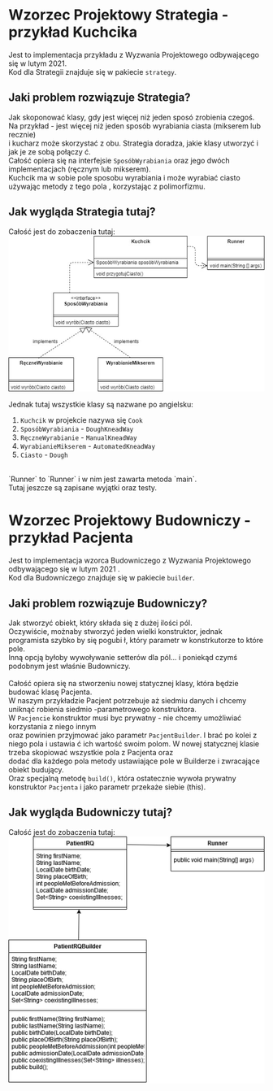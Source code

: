 # Wzorzec Projektowy Strategia - przykład Kuchcika

Jest to implementacja przykładu z Wyzwania Projektowego odbywającego się w lutym 2021.<br/>
Kod dla Strategii znajduje się w pakiecie `strategy`.<br/>

## Jaki problem rozwiązuje Strategia?
Jak skoponować klasy, gdy jest więcej niż jeden sposó zrobienia czegoś. <br/>
Na przykład - jest więcej niż jeden sposób wyrabiania ciasta (mikserem lub recznie)<br/>
i kucharz może skorzystać z obu. Strategia doradza, jakie klasy utworzyć i jak je ze sobą połączy
ć.<br/>
Całość opiera się na interfejsie `SposóbWyrabiania` oraz jego dwóch implementacjach (ręcznym lub
 mikserem).<br/>
 Kuchcik ma w sobie pole sposobu wyrabiania i może wyrabiać ciasto używając metody z tego pola
 , korzystając z polimorfizmu.

## Jak wygląda Strategia tutaj?
Całość jest do zobaczenia tutaj:
![Alt text](pictures/KuchcikStrategia.jpg?raw=true "Gdzie Strategia?")

Jednak tutaj wszystkie klasy są nazwane po angielsku: <br/>
1. `Kuchcik` w projekcie nazywa się `Cook`
2. `SposóbWyrabiania` - `DoughKneadWay`
3. `RęczneWyrabianie` - `ManualKneadWay`
4. `WyrabianieMikserem` - `AutomatedKneadWay`
5. `Ciasto` - `Dough` <br/>
<br/>
`Runner` to `Runner` i w nim jest zawarta metoda `main`.<br/>
Tutaj jeszcze są zapisane wyjątki oraz testy. 

# Wzorzec Projektowy Budowniczy - przykład Pacjenta

Jest to implementacja wzorca Budowniczego z Wyzwania Projektowego odbywającego się w lutym 2021
.<br/>
Kod dla Budowniczego znajduje się w pakiecie `builder`.<br/>

## Jaki problem rozwiązuje Budowniczy?
Jak stworzyć obiekt, który składa się z dużej ilości pól.<br/>
Oczywiście, możnaby stworzyć jeden wielki konstruktor, jednak programista szybko by się pogubi
ł, który parametr w konstrkutorze to które pole.<br/>
Inną opcją byłoby wywoływanie setterów dla pól... i poniekąd czymś podobnym jest właśnie
 Budowniczy.<br/>
 <br/>
 Całość opiera się na stworzeniu nowej statycznej klasy, która będzie budować klasę Pacjenta. <br/>
 W naszym przykładzie Pacjent potrzebuje aż siedmiu danych i chcemy uniknąć robienia siedmio
 -parametrowego konstruktora.<br/>
 W `Pacjencie` konstruktor musi byc prywatny - nie chcemy umożliwiać korzystania z niego innym <br/>
 oraz powinien przyjmować jako parametr `PacjentBuilder`. I brać po kolei z niego pola i ustawia
 ć ich wartość swoim polom.
 W nowej statycznej klasie trzeba skopiować wszystkie pola z Pacjenta oraz<br/>
 dodać dla każdego pola metody ustawiające pole w Builderze i zwracające obiekt budujący.<br/>
 Oraz specjalną metodę `build()`, która ostatecznie wywoła prywatny konstruktor `Pacjenta` i jako
  parametr przekaże siebie (this).
  
  ## Jak wygląda Budowniczy tutaj?
  Całość jest do zobaczenia tutaj:
  ![Alt text](pictures/Builder.png?raw=true "Gdzie Budowniczy?")